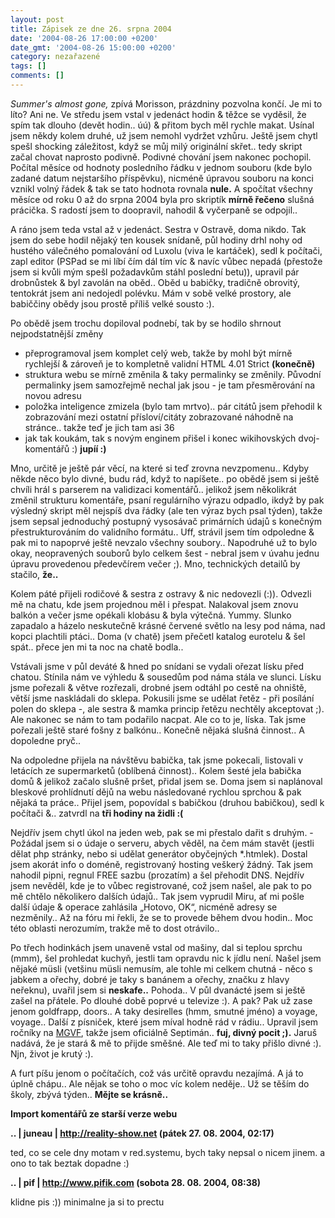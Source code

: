 ```yaml
---
layout: post
title: Zápisek ze dne 26. srpna 2004
date: '2004-08-26 17:00:00 +0200'
date_gmt: '2004-08-26 15:00:00 +0200'
category: nezařazené
tags: []
comments: []
---
```

<p><em>Summer's almost gone,</em> zpívá Morisson, prázdniny pozvolna končí. Je mi to líto? Ani ne. Ve středu  jsem vstal v jedenáct hodin &amp; těžce se vyděsil, že spím tak dlouho (devět hodin.. úú) &amp; přitom bych  měl rychle makat. Usínal jsem někdy kolem druhé, už jsem nemohl vydržet vzhůru. Ještě jsem chytl spešl shocking  záležitost, když se můj milý originální skřet.. tedy skript začal chovat naprosto podivně. Podivné chování jsem nakonec  pochopil. Počítal měsíce od hodnoty posledního řádku v jednom souboru (kde bylo zadané datum nejstaršího příspěvku),  nicméně úpravou souboru na konci vznikl volný řádek &amp; tak se tato hodnota rovnala <strong>nule.</strong> A spočítat všechny měsíce  od roku 0 až do srpna 2004 byla pro skriptík <strong>mírně řečeno</strong> slušná prácička. S radostí jsem to doopravil, nahodil &amp;  vyčerpaně se odpojil..</p>
<p>A ráno jsem teda vstal až v jedenáct. Sestra v Ostravě, doma nikdo. Tak jsem do sebe hodil nějaký ten kousek snídaně,  půl hodiny drhl nohy od hustého válečného  pomalování od Luxolu (viva le kartáček), sedl k počítači, zapl editor (PSPad se mi líbí čím dál tím víc &amp;  navíc vůbec nepadá (přestože jsem si kvůli mým spešl požadavkům stáhl poslední betu)), upravil pár drobnůstek  &amp; byl zavolán na oběd.. Oběd u babičky, tradičně obrovitý, tentokrát jsem ani nedojedl polévku. Mám v sobě  velké prostory, ale babiččiny obědy jsou prostě příliš velké sousto :).</p>
<p>Po obědě jsem trochu dopiloval podnebí, tak by se hodilo shrnout nejpodstatnější změny</p>
<ul>
<li>přeprogramoval jsem komplet celý web, takže by mohl být mírně rychlejší &amp; zároveň je to kompletně validní  HTML 4.01 Strict <strong>(konečně)</strong></li>
<li>struktura webu se mírně změnila &amp; taky permalinky se změnily. Původní permalinky jsem samozřejmě  nechal jak jsou - je tam přesměrování na novou adresu</li>
<li>položka inteligence zmizela (bylo tam mrtvo).. pár citátů jsem přehodil k zobrazování mezi ostatní přísloví/citáty  zobrazované náhodně na stránce.. takže teď je jich tam asi 36</li>
<li>jak tak koukám, tak s novým enginem přišel i konec wikihovských dvoj-komentářů :) <strong>jupíí :)</strong></li>
</ul>
<p>Mno, určitě je ještě pár věcí, na které si teď zrovna nevzpomenu.. Kdyby někde něco bylo divné, budu rád, když to  napíšete.. po obědě jsem si ještě chvíli hrál s parserem na validizaci komentářů.. jelikož jsem několikrát změnil  strukturu komentáře, psaní regulárního výrazu odpadlo, ikdyž by pak výsledný skript měl nejspíš dva řádky (ale  ten výraz bych psal týden), takže jsem sepsal jednoduchý postupný vysosávač primárních údajů s konečným přestrukturováním  do validního formátu.. Uff, strávil jsem tím odpoledne &amp; pak mi to napoprvé ještě nevzalo všechny soubory..  Napodruhé už to bylo okay, neopravených souborů bylo celkem šest - nebral jsem v úvahu jednu úpravu provedenou  předevčírem večer ;). Mno, technických detailů by stačilo, <strong>že..</strong></p>
<p>Kolem páté přijeli rodičové &amp; sestra z ostravy &amp; nic nedovezli (:)). Odvezli mě na chatu, kde jsem projednou  měl i přespat. Nalakoval jsem znovu balkón a večer jsme opékali klobásu &amp; byla výtečná. Yummy. Slunko zapadalo  a házelo neskutečně krásné červené světlo na lesy pod náma, nad kopci plachtili ptáci.. Doma (v chatě) jsem přečetl  katalog eurotelu &amp; šel spát.. přece jen mi ta noc na chatě bodla..</p>
<p>Vstávali jsme v půl deváté &amp; hned po snídani se vydali ořezat lísku před chatou. Stínila nám ve výhledu &amp;  sousedům pod náma stála ve slunci. Lísku jsme pořezali &amp; větve rozřezali, drobné jsem odtáhl po cestě na ohniště,  větší jsme naskládali do sklepa. Pokusili jsme se udělat řetěz - při posílání polen do sklepa -, ale sestra &amp;  mamka princip řetězu nechtěly akceptovat ;). Ale nakonec se nám to tam podařilo nacpat. Ale co to je, líska.  Tak jsme pořezali ještě staré fošny z balkónu.. Konečně nějaká slušná činnost.. A dopoledne pryč..</p>
<p>Na odpoledne přijela na návštěvu babička, tak jsme pokecali, listovali v letácích ze supermarketů (oblíbená  činnost).. Kolem šesté jela babička domů &amp; jelikož začalo slušně pršet, přidal jsem se. Doma jsem si naplánoval  bleskové prohlídnutí dějů na webu následované rychlou sprchou &amp; pak nějaká ta práce.. Přijel jsem,  popovídal s babičkou (druhou babičkou), sedl k počítači &amp;.. zatvrdl na <strong>tři hodiny na židli :(</strong></p>
<p>Nejdřív jsem chytl  úkol na jeden web, pak se mi přestalo dařit s druhým. - Požádal jsem si o údaje o serveru, abych věděl, na čem mám  stavět (jestli dělat php stránky, nebo si udělat generátor obyčejných *.htmlek). Dostal jsem akorát info o doméně,  registrovaný hosting veškerý žádný. Tak jsem nahodil pipni, regnul FREE sazbu (prozatím) a šel přehodit DNS.  Nejdřív jsem nevěděl, kde je to vůbec registrované, což jsem našel, ale pak to po mě chtělo několikero dalších  údajů.. Tak jsem vyprudil Miru, ať mi pošle další údaje &amp; operace zahlásila &bdquo;Hotovo, OK&ldquo;,  nicméně adresy se nezměnily.. Až na fóru mi řekli, že se to provede během dvou hodin.. Moc této oblasti nerozumím,  trakže mě to dost otrávilo..</p>
<p>Po třech hodinkách jsem unaveně vstal od mašiny, dal si teplou sprchu (mmm), šel prohledat kuchyň, jestli  tam opravdu nic k jídlu není. Našel jsem nějaké müsli (vetšinu müsli nemusím, ale tohle mi celkem chutná - něco  s jabkem a ořechy, dobré je taky s banánem a ořechy, značku z hlavy neřeknu), uvařil jsem si <strong>neskafe..</strong>  Pohoda.. V půl dvanácté jsem si ještě zašel na přátele. Po dlouhé době poprvé u televize :). A pak?  Pak už zase jenom goldfrapp, doors.. A taky desirelles (hmm, smutné jméno) a voyage, voyage.. Další z písniček,  které jsem míval hodně rád v rádiu.. Upravil jsem ročníky na <a href="http://mgvforum.wz.cz">MGVF</a>,  takže jsem oficiálně Septimán.. <strong>fuj, divný pocit ;).</strong> Jaruš nadává, že je stará &amp; mě to přijde směšné. Ale teď  mi to taky přišlo divné :). Njn, život je krutý :).</p>
<p>A furt píšu jenom o počítačích, což vás určitě opravdu nezajímá. A já to úplně chápu.. Ale nějak se toho o moc  víc kolem neděje.. Už se těším do školy, zbývá týden.. <strong>Mějte se krásně..</strong></p>
<div class="import-komentaru">
<p><strong>Import komentářů ze starší verze webu</strong></p>
<div class="comment">
<p style="font-weight:bold"><span class="compredmet">..</span> | <span class="comname">juneau</span> |  <a href="http://reality-show.net">http://reality-show.net</a> (pátek&nbsp;27.&nbsp;08.&nbsp;2004,&nbsp;02:17)</p>
<p>ted, co se cele dny motam v red.systemu, bych taky nepsal o nicem jinem. a ono to tak beztak dopadne :) </p>
</div>
<div class="comment">
<p style="font-weight:bold"><span class="compredmet">..</span> | <span class="comname">pif</span> |  <a href="http://www.pifik.com">http://www.pifik.com</a> (sobota&nbsp;28.&nbsp;08.&nbsp;2004,&nbsp;08:38)</p>
<p>klidne pis :)) minimalne ja si to prectu </p>
</div>
</div>
